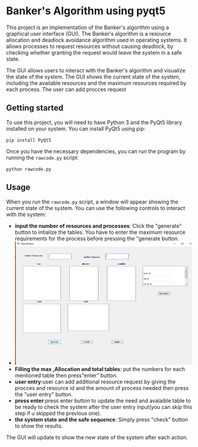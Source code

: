 # Banker's Algorithm using pyqt5

This project is an implementation of the Banker's algorithm using a graphical user interface (GUI). The Banker's algorithm is a resource allocation and deadlock avoidance algorithm used in operating systems. It allows processes to request resources without causing deadlock, by checking whether granting the request would leave the system in a safe state.

The GUI allows users to interact with the Banker's algorithm and visualize the state of the system. The GUI  shows the current state of the system, including the available resources and the maximum resources required by each process. The user can add procces request

## Getting started

To use this project, you will need to have Python 3 and the PyQt5 library installed on your system. You can install PyQt5 using pip:

```
pip install PyQt5
```

Once you have the necessary dependencies, you can run the program by running the `rawcode.py` script:

```
python rawcode.py
```

## Usage

When you run the `rawcode.py` script, a window will appear showing the current state of the system. You can use the following controls to interact with the system:

- **input the number of resources and processes**: Click the "generate" button to intialize the tables. You have to enter the maximum resource requirements for the process before pressing the "generate button.
- ![Main GUI](/images/1.png "Main GUI")
- **Filling the max ,Allocation and total tables**: put the numbers for each mentioned table then press"enter" button.
- **user entry**:user can add additional resource request by giving the procces and resource id and the amount of process needed then press the "user entry" button.
- **press enter**:press enter button to update the need and avalaible table to be ready to check the system after the user entry input(you can skip this step if u skipped the previous one).
- **the system state and the safe sequence**: Simply press "check" button to show the results.

The GUI will update to show the new state of the system after each action.


